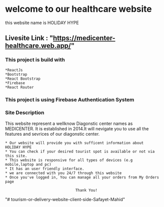 # welcome to our healthcare website

this website name is HOLIDAY HYPE

## Livesite Link : "https://medicenter-healthcare.web.app/"

### This project is build with

    *ReactJs
    *Bootstrap
    *React Bootstrap
    *Firebase
    *React Router

### This project is using Firebase Authentication System

### Site Description

This website represent a wellknow Diagonstic center names as MEDICENTER. It is established in 2014.It will nevigate you to use all the features and sevrices of our diagonstic center.

    * Our website will provide you with sufficent information about HOLIDAY HYPE
    * You can check if your desired tourist spot is available or not via this site.
    * This website is responsive for all types of devices (e.g mobile,laptop and pc)
    * It has an user friendly interface.
    * we are connected with you 24/7 through this website
    * Once you've logged in, You can manage all your orders from My Orders page

                                    Thank You!
"# tourism-or-delivery-website-client-side-Safayet-Mahid" 
